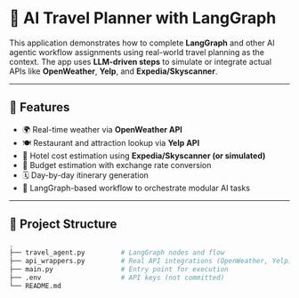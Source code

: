 
# 🧠 AI Travel Planner with LangGraph

This application demonstrates how to complete **LangGraph** and other AI agentic workflow assignments using real-world travel planning as the context. The app uses **LLM-driven steps** to simulate or integrate actual APIs like **OpenWeather**, **Yelp**, and **Expedia/Skyscanner**.

---

## 📌 Features

- 🌍 Real-time weather via **OpenWeather API**
- 🍽 Restaurant and attraction lookup via **Yelp API**
- 🏨 Hotel cost estimation using **Expedia/Skyscanner (or simulated)**
- 🧮 Budget estimation with exchange rate conversion
- 🗓 Day-by-day itinerary generation
- 🧵 LangGraph-based workflow to orchestrate modular AI tasks

---

## 📁 Project Structure

```bash
.
├── travel_agent.py         # LangGraph nodes and flow
├── api_wrappers.py         # Real API integrations (OpenWeather, Yelp)
├── main.py                 # Entry point for execution
├── .env                    # API keys (not committed)
└── README.md
